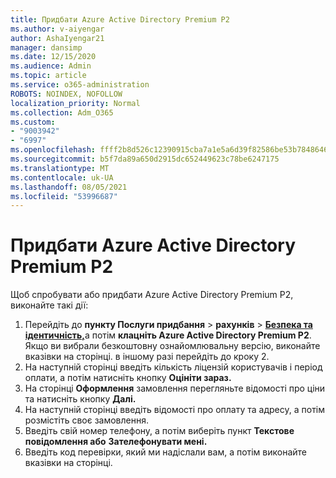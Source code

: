 ```yaml
---
title: Придбати Azure Active Directory Premium P2
ms.author: v-aiyengar
author: AshaIyengar21
manager: dansimp
ms.date: 12/15/2020
ms.audience: Admin
ms.topic: article
ms.service: o365-administration
ROBOTS: NOINDEX, NOFOLLOW
localization_priority: Normal
ms.collection: Adm_O365
ms.custom:
- "9003942"
- "6997"
ms.openlocfilehash: ffff2b8d526c12390915cba7a1e5a6d39f82586be53b7848646bd8ab8f17a426
ms.sourcegitcommit: b5f7da89a650d2915dc652449623c78be6247175
ms.translationtype: MT
ms.contentlocale: uk-UA
ms.lasthandoff: 08/05/2021
ms.locfileid: "53996687"
---
```

# <a name="buy-azure-active-directory-premium-p2"></a>Придбати Azure Active Directory Premium P2

Щоб спробувати або придбати Azure Active Directory Premium P2, виконайте такі дії:

1. Перейдіть до **пункту Послуги придбання**  >  **рахунків**  >  [**Безпека та ідентичність,**](https://go.microsoft.com/fwlink/?linkid=2131946)а потім **клацніть Azure Active Directory Premium P2**.
Якщо ви вибрали безкоштовну ознайомлювальну версію, виконайте вказівки на сторінці. в іншому разі перейдіть до кроку 2.
1. На наступній сторінці введіть кількість ліцензій користувачів і період оплати, а потім натисніть кнопку **Оцініти зараз.**
1. На сторінці **Оформлення** замовлення перегляньте відомості про ціни та натисніть кнопку **Далі.**
1. На наступній сторінці введіть відомості про оплату та адресу, а потім розмістіть своє замовлення.
1. Введіть свій номер телефону, а потім виберіть пункт **Текстове повідомлення або** **Зателефонувати мені.**
1. Введіть код перевірки, який ми надіслали вам, а потім виконайте вказівки на сторінці.
